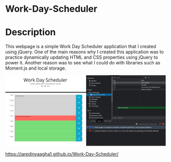 # Work-Day-Scheduler

# Description

This webpage is a simple Work Day Scheduler application that I created using jQuery. One of the main reasons why I created this application was to practice dynamically updating HTML and CSS properties using jQuery to power it. Another reason was to see what I could do with libraries such as Moment.js and local storage.

![An Image of my Password Generator](images/capture.png)

https://jaredinyaagha1.github.io/Work-Day-Scheduler/